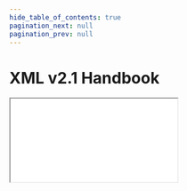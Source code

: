 ```yaml
---
hide_table_of_contents: true
pagination_next: null
pagination_prev: null
---
```


# XML v2.1 Handbook

<iframe src="/reference/data-standard/xml/v2.1/"
  title="XML Standard v2.1 Handbook" />
